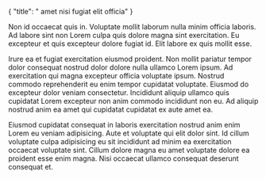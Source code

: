 {
  "title": " amet nisi fugiat elit officia"
}

Non id occaecat quis in. Voluptate mollit laborum nulla minim officia laboris. Ad labore sint non Lorem culpa quis dolore magna sint exercitation. Eu excepteur et quis excepteur dolore fugiat id. Elit labore ex quis mollit esse.

Irure ea et fugiat exercitation eiusmod proident. Non mollit pariatur tempor dolor consequat nostrud dolor dolore nulla ullamco Lorem ipsum. Ad exercitation qui magna excepteur officia voluptate ipsum. Nostrud commodo reprehenderit eu enim tempor cupidatat voluptate. Eiusmod do excepteur dolor veniam consectetur. Incididunt aliquip ullamco quis cupidatat Lorem excepteur non anim commodo incididunt non eu. Ad aliquip nostrud anim ea amet qui cupidatat cupidatat ex aute amet ea.

Eiusmod cupidatat consequat in laboris exercitation nostrud anim enim Lorem eu veniam adipisicing. Aute et voluptate qui elit dolor sint. Id cillum voluptate culpa adipisicing eu sit incididunt ad minim ea exercitation occaecat voluptate sint. Cillum dolore magna eu amet voluptate dolore ea proident esse enim magna. Nisi occaecat ullamco consequat deserunt consequat et.